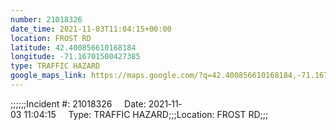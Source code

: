 ```yaml
---
number: 21018326
date_time: 2021-11-03T11:04:15+00:00
location: FROST RD
latitude: 42.400856610168184
longitude: -71.16701500427385
type: TRAFFIC HAZARD
google_maps_link: https://maps.google.com/?q=42.400856610168184,-71.16701500427385
---
```


;;;;;;Incident #: 21018326     Date: 2021‐11‐03 11:04:15     Type: TRAFFIC HAZARD;;;Location: FROST RD;;;
